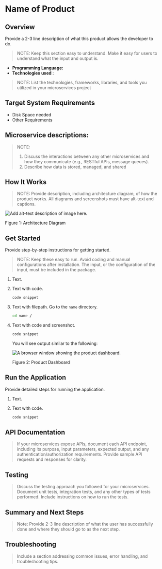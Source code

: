 # Name of Product
## Overview 
Provide a 2-3 line description of what this product allows the developer to do. 

>NOTE: Keep this section easy to understand. Make it easy for users to
>understand what the input and output is.

-  **Programming Language:** 
-  **Technologies used :** 
>NOTE: List the technologies, frameworks, libraries, and tools you utilized in your microservices project


## Target System Requirements 
-  Disk Space needed 
-  Other Requirements 


## Microservice descriptions:

>NOTE: 
> 1. Discuss the interactions between any other microservices and how they communicate (e.g., RESTful APIs, message queues). 
> 2. Describe how data is stored, managed, and shared

## How It Works 
>NOTE: Provide description, including architecture diagram, of how the product
>works. All diagrams and screenshots must have alt-text and captions.

![Add alt-text description of image here.](images/my-arch-diagram.png)

Figure 1: Architecture Diagram  
 
 

## Get Started  
Provide step-by-step instructions for getting started.

>NOTE: Keep these easy to run. Avoid coding and manual configurations after
>installation. The input, or the configuration of the input, must be included in
>the package.

1. Text.

2. Text with code.

   ```bash
   code snippet
   ```

3. Text with filepath. Go to the ``name`` directory.

   ```bash
   cd name /
   ```

4. Text with code and screenshot.

   ```bash
   code snippet
   ```

   You will see output similar to the following:

   ![A browser window showing the product dashboard.](images/my-dashboard.png)

   Figure 2: Product Dashboard


## Run the Application 
Provide detailed steps for running the application. 

1. Text.

2. Text with code.

   ```bash
   code snippet
   ```

## API Documentation
> If your microservices expose APIs, document each API endpoint, including its purpose, input parameters, expected output, and any authentication/authorization requirements.
> Provide sample API requests and responses for clarity.

## Testing
> Discuss the testing approach you followed for your microservices.
> Document unit tests, integration tests, and any other types of tests performed.
> Include instructions on how to run the tests.

## Summary and Next Steps 
>Note: Provide 2-3 line description of what the user has successfully done and
>where they should go to as the next step. 




## Troubleshooting 
>Include a section addressing common issues, error handling, and troubleshooting tips.

 
